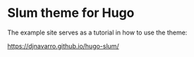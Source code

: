 Slum theme for Hugo
================

The example site serves as a tutorial in how to use the theme:

<https://djnavarro.github.io/hugo-slum/>

